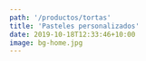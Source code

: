 ```yaml
---
path: '/productos/tortas'
title: 'Pasteles personalizados'
date: 2019-10-18T12:33:46+10:00
image: bg-home.jpg
---
```


